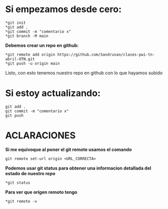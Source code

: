 # Si empezamos desde cero:

    *git init
    *git add .
    *git commit -m "comentario x"
    *git branch -M main
**Debemos crear un repo en github:**

    *git remote add origin https://github.com/Sandrusan/clases-pwi-tn-abril-UTN.git
    *git push -u origin main

Listo, con esto tenemos nuestro repo en github con lo que hayamos subido

# Si estoy actualizando:
    git add .
    git commit -m "comentario x"
    git push

# ACLARACIONES

**Si me equivoque al poner el git remote usamos el comando** 

    git remote set-url origin <URL_CORRECTA>

**Podemos usar git status para obtener una informacion detallada del estado de nuestro repo**

    *git status

**Para ver que origen remoto tengo**

    *git remote -v